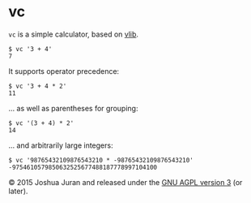 vc
==

`vc` is a simple calculator, based on [vlib][].

	$ vc '3 + 4'
	7

It supports operator precedence:

	$ vc '3 + 4 * 2'
	11

… as well as parentheses for grouping:

	$ vc '(3 + 4) * 2'
	14

… and arbitrarily large integers:

	$ vc '98765432109876543210 * -98765432109876543210'
	-9754610579850632525677488187778997104100

[vlib]:  <../vlib>

© 2015 Joshua Juran and released under the [GNU AGPL version 3][AGPL] (or later).

[AGPL]:  <../../LICENSE/AGPL-3.0.txt>
